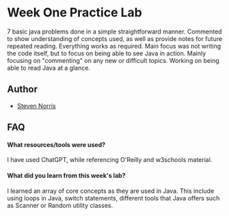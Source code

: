 # Week One Practice Lab

7 basic java problems done in a simple straightforward manner. 
Commented to show understanding of concepts used, as well as provide notes for future repeated reading.
Everything works as required. Main focus was not writing the code itself, but to focus on being able to see Java in action. Mainly focusing on "commenting" on any new or difficult topics. Working on being able to read Java at a glance.

## Author

- [Steven Norris](https://stevenscript.github.io/my-portfolio/)

## FAQ

#### What resources/tools were used?

I have used ChatGPT, while referencing O'Reilly and w3schools material.

#### What did you learn from this week's lab?

I learned an array of core concepts as they are used in Java. This include using loops in Java, switch statements, different tools that Java offers such as Scanner or Random utility classes.
